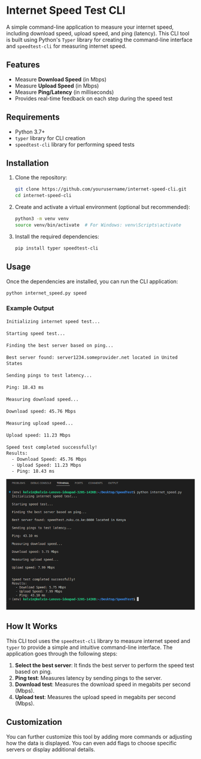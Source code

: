 # Internet Speed Test CLI

A simple command-line application to measure your internet speed, including download speed, upload speed, and ping (latency). This CLI tool is built using Python's `Typer` library for creating the command-line interface and `speedtest-cli` for measuring internet speed.

## Features
- Measure **Download Speed** (in Mbps)
- Measure **Upload Speed** (in Mbps)
- Measure **Ping/Latency** (in milliseconds)
- Provides real-time feedback on each step during the speed test

## Requirements
- Python 3.7+
- `typer` library for CLI creation
- `speedtest-cli` library for performing speed tests

## Installation

1. Clone the repository:
   ```bash
   git clone https://github.com/yourusername/internet-speed-cli.git
   cd internet-speed-cli
   ```

2. Create and activate a virtual environment (optional but recommended):
   ```bash
   python3 -m venv venv
   source venv/bin/activate  # For Windows: venv\Scripts\activate
   ```

3. Install the required dependencies:
   ```bash
   pip install typer speedtest-cli
   ```

## Usage

Once the dependencies are installed, you can run the CLI application:

```bash
python internet_speed.py speed
```

### Example Output


```text
Initializing internet speed test...

Starting speed test...

Finding the best server based on ping...

Best server found: server1234.someprovider.net located in United States

Sending pings to test latency...

Ping: 18.43 ms

Measuring download speed...

Download speed: 45.76 Mbps

Measuring upload speed...

Upload speed: 11.23 Mbps

Speed test completed successfully!
Results:
  - Download Speed: 45.76 Mbps
  - Upload Speed: 11.23 Mbps
  - Ping: 18.43 ms
```

![Screenshot of speed test cli in use](image.png)

## How It Works

This CLI tool uses the `speedtest-cli` library to measure internet speed and `typer` to provide a simple and intuitive command-line interface. The application goes through the following steps:
1. **Select the best server**: It finds the best server to perform the speed test based on ping.
2. **Ping test**: Measures latency by sending pings to the server.
3. **Download test**: Measures the download speed in megabits per second (Mbps).
4. **Upload test**: Measures the upload speed in megabits per second (Mbps).

## Customization

You can further customize this tool by adding more commands or adjusting how the data is displayed. You can even add flags to choose specific servers or display additional details.